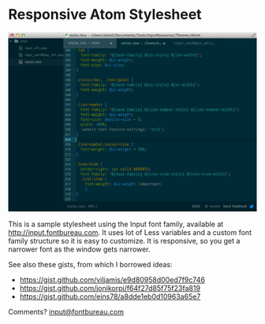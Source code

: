 Responsive Atom Stylesheet
==========================

<img src="https://raw.githubusercontent.com/FontBureau/InputResources/master/Themes/Atom/sample.png" />

This is a sample stylesheet using the Input font family, available at <http://input.fontbureau.com>. It uses lot of Less variables and a custom font family structure so it is easy to customize. It is responsive, so you get a narrower font as the window gets narrower.

See also these gists, from which I borrowed ideas:

* <https://gist.github.com/viljamis/e9d80958d00ed7f9c746>
* <https://gist.github.com/jonikorpi/f64f27d85f75f23fa819>
* <https://gist.github.com/eins78/a8dde1eb0d10963a65e7>

Comments? <input@fontbureau.com>